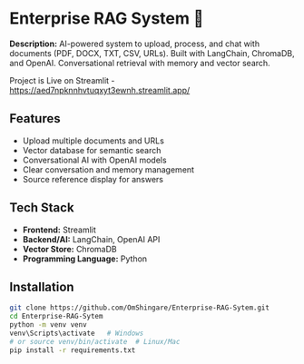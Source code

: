# Enterprise RAG System 🤖

**Description:** AI-powered system to upload, process, and chat with documents (PDF, DOCX, TXT, CSV, URLs). Built with LangChain, ChromaDB, and OpenAI. Conversational retrieval with memory and vector search.

Project is Live on Streamlit - https://aed7npknnhvtuqxyt3ewnh.streamlit.app/

## Features
- Upload multiple documents and URLs
- Vector database for semantic search
- Conversational AI with OpenAI models
- Clear conversation and memory management
- Source reference display for answers

## Tech Stack
- **Frontend:** Streamlit
- **Backend/AI:** LangChain, OpenAI API
- **Vector Store:** ChromaDB
- **Programming Language:** Python

## Installation
```bash
git clone https://github.com/OmShingare/Enterprise-RAG-Sytem.git
cd Enterprise-RAG-Sytem
python -m venv venv
venv\Scripts\activate   # Windows
# or source venv/bin/activate  # Linux/Mac
pip install -r requirements.txt
